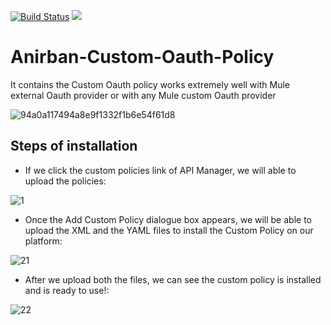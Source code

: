[![Build Status](https://semaphoreapp.com/api/v1/projects/d4cca506-99be-44d2-b19e-176f36ec8cf1/128505/shields_badge.svg)](https://semaphoreapp.com/boennemann/badges)
[![](https://images.microbadger.com/badges/version/anir37/anirban-mule.svg)](https://microbadger.com/images/anir37/anirban-mule "Get your own version badge on microbadger.com")
# Anirban-Custom-Oauth-Policy
It contains the Custom Oauth policy works extremely well with Mule external Oauth provider or with any Mule custom Oauth provider

![94a0a117494a8e9f1332f1b6e54f61d8](https://user-images.githubusercontent.com/1582548/30781889-3b15342e-a145-11e7-99a6-f574388789e4.jpeg)

## Steps of installation

* If we click the custom policies link of API Manager, we will able to upload the policies:

![1](https://user-images.githubusercontent.com/1582548/37570420-8e6e71a8-2b15-11e8-8864-acb2b4f76bb7.png)

* Once the Add Custom Policy dialogue box appears, we will be able to upload the XML and the YAML files to install the Custom Policy on our platform:

![21](https://user-images.githubusercontent.com/1582548/37570528-dcf75ce4-2b16-11e8-826b-e6a3fb6932de.png)

* After we upload both the files, we can see the custom policy is installed and is ready to use!:

![22](https://user-images.githubusercontent.com/1582548/37570521-bff7d83a-2b16-11e8-870d-1e3c9cec2a8a.png)
